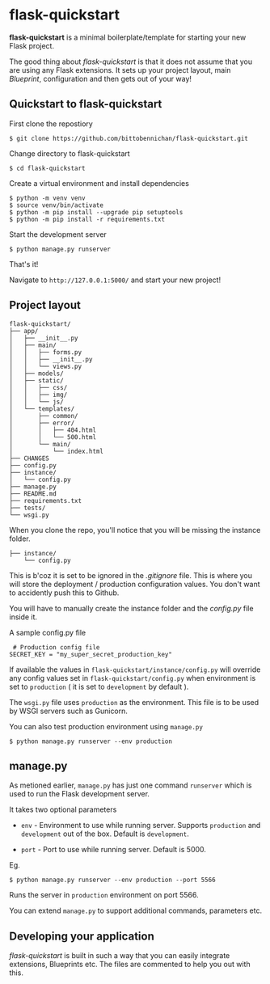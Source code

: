 # flask-quickstart
**flask-quickstart** is a minimal boilerplate/template for starting your new Flask project.

The good thing about *flask-quickstart* is that it does not assume that you are using any Flask extensions. It sets up your project layout, main *Blueprint*, configuration and then gets out of your way!

## Quickstart to flask-quickstart

First clone the repostiory

```
$ git clone https://github.com/bittobennichan/flask-quickstart.git
```
Change directory to flask-quickstart

```
$ cd flask-quickstart
```
Create a virtual environment and install dependencies
```
$ python -m venv venv
$ source venv/bin/activate
$ python -m pip install --upgrade pip setuptools
$ python -m pip install -r requirements.txt
```

Start the development server
```
$ python manage.py runserver
```
That's it! 

Navigate to `http://127.0.0.1:5000/` and start your new project!

## Project layout
```
flask-quickstart/
├── app/
│   ├── __init__.py
│   ├── main/
│   │   ├── forms.py
│   │   ├── __init__.py
│   │   └── views.py
│   ├── models/
│   ├── static/
│   │   ├── css/
│   │   ├── img/
│   │   └── js/
│   └── templates/
│       ├── common/
│       ├── error/
│       │   ├── 404.html
│       │   └── 500.html
│       └── main/
│           └── index.html
├── CHANGES
├── config.py
├── instance/
│   └── config.py
├── manage.py
├── README.md
├── requirements.txt
├── tests/
└── wsgi.py
```

When you clone the repo, you'll notice that you will be missing the instance folder.

```
├── instance/
    └── config.py
```

This is b'coz it is set to be ignored in the *.gitignore* file. This is where you will store the deployment / production configuration values. You don't want to accidently push this to Github.

 You will have to manually create the instance folder and the *config.py* file inside it. 
 
 A sample config.py file

```
 # Production config file
SECRET_KEY = "my_super_secret_production_key"
```
If available the values in `flask-quickstart/instance/config.py` will override any config values set in `flask-quickstart/config.py` when environment is set to `production` ( it is set to `development` by default ).

The `wsgi.py` file uses `production` as the environment. This file is to be used by WSGI servers such as Gunicorn.

You can also test production environment using `manage.py`

```
$ python manage.py runserver --env production
``` 

## manage.py

As metioned earlier, `manage.py` has just one command `runserver` which is used to run the Flask development server.

It takes two optional parameters

- `env` - Environment to use while running server. Supports  `production` and `development` out of the box. Default is `development`. 

- `port` - Port to use while running server. Default is 5000.

Eg.

```
$ python manage.py runserver --env production --port 5566
``` 

Runs the  server in `production` environment on port 5566.

You can  extend `manage.py` to support additional commands, parameters etc.

## Developing your application

*flask-quickstart* is built in such a way that you can easily integrate extensions, Blueprints etc. The files are commented to help you out with this.

